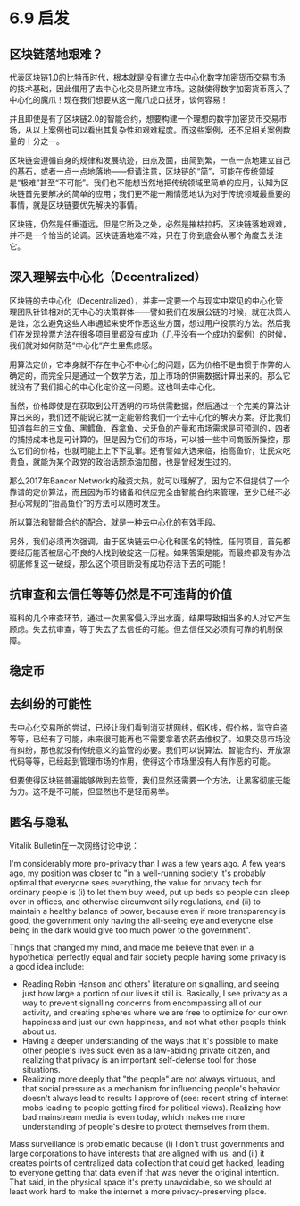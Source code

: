 # 6.9 启发

## 区块链落地艰难？

代表区块链1.0的比特币时代，根本就是没有建立去中心化数字加密货币交易市场的技术基础，因此借用了去中心化交易所建立市场。这就使得数字加密货币落入了中心化的魔爪！现在我们想要从这一魔爪虎口拔牙，谈何容易！

并且即使是有了区块链2.0的智能合约，想要构建一个理想的数字加密货币交易市场，从以上案例也可以看出其复杂性和艰难程度。而这些案例，还不足相关案例数量的十分之一。

区块链会遵循自身的规律和发展轨迹，由点及面，由简到繁，一点一点地建立自己的基石，或者一点一点地落地——但请注意，区块链的“简”，可能在传统领域是“极难”甚至“不可能”。我们也不能想当然地把传统领域里简单的应用，认知为区块链首先要解决的简单的应用；我们更不能一厢情愿地认为对于传统领域最重要的事情，就是区块链要优先解决的事情。

区块链，仍然是任重道远，但是它所及之处，必然是摧枯拉朽。区块链落地艰难，并不是一个恰当的论调。区块链落地难不难，只在于你到底会从哪个角度去关注它。

## 深入理解去中心化（Decentralized）

区块链的去中心化（Decentralized），并非一定要一个与现实中常见的中心化管理团队针锋相对的无中心的决策群体——譬如我们在发展公链的时候，就在决策人是谁，怎么避免这些人串通起来使坏作恶这些方面，想过用户投票的方法。然后我们在发现投票方法在很多项目里都没有成功（几乎没有一个成功的案例）的时候，我们就对如何防范“中心化“产生里焦虑感。

用算法定价，它本身就不存在中心不中心化的问题，因为价格不是由惯于作弊的人确定的，而完全只是通过一个数学方法，加上市场的供需数据计算出来的。那么它就没有了我们担心的中心化定价这一问题。这也叫去中心化。

当然，价格即使是在获取到公开透明的市场供需数据，然后通过一个完美的算法计算出来的，我们还不能说它就一定能带给我们一个去中心化的解决方案。好比我们知道每年的三文鱼、黑鳕鱼、吞拿鱼、犬牙鱼的产量和市场需求是可预测的，四者的捕捞成本也是可计算的，但是因为它们的市场，可以被一些中间商贩所操控，那么它们的价格，也就可能上上下下乱窜。还有譬如大选来临，抬高鱼价，让民众吃贵鱼，就能为某个政党的政治话题添油加醋，也是曾经发生过的。

那么2017年Bancor Network的融资大热，就可以理解了，因为它不但提供了一个靠谱的定价算法，而且因为币的储备和供应完全由智能合约来管理，至少已经不必担心常规的“抬高鱼价”的方法可以随时发生。

所以算法和智能合约的配合，就是一种去中心化的有效手段。

另外，我们必须再次强调，由于区块链去中心化和匿名的特性，任何项目，首先都要经历能否被居心不良的人找到破绽这一历程。如果答案是能，而最终都没有办法彻底修复这一破绽，那么这个项目断没有成功存活下去的可能！

## 抗审查和去信任等等仍然是不可违背的价值

班科的几个审查环节，通过一次黑客侵入浮出水面，结果导致相当多的人对它产生顾虑。失去抗审查，等于失去了去信任的可能。但去信任又必须有可靠的机制保障。

## 稳定币

## 去纠纷的可能性

去中心化交易所的尝试，已经让我们看到消灭拔网线，假K线，假价格，监守自盗等等，已经有了可能，未来很可能再也不需要拿着农药去维权了。如果交易市场没有纠纷，那也就没有传统意义的监管的必要。我们可以说算法、智能合约、开放源代码等等，已经起到管理市场的作用，使得这个市场里没有人有作恶的可能。

但要使得区块链普遍能够做到去监管，我们显然还需要一个方法，让黑客彻底无能为力。这不是不可能，但显然也不是轻而易举。

## 匿名与隐私

Vitalik Bulletin在一次网络讨论中说：

I'm considerably more pro-privacy than I was a few years ago. A few years ago, my position was closer to "in a well-running society it's probably optimal that everyone sees everything, the value for privacy tech for ordinary people is \(i\) to let them buy weed, put up beds so people can sleep over in offices, and otherwise circumvent silly regulations, and \(ii\) to maintain a healthy balance of power, because even if more transparency is good, the government only having the all-seeing eye and everyone else being in the dark would give too much power to the government".

Things that changed my mind, and made me believe that even in a hypothetical perfectly equal and fair society people having some privacy is a good idea include:

* Reading Robin Hanson and others' literature on signalling, and seeing just how large a portion of our lives it still is. Basically, I see privacy as a way to prevent signalling concerns from encompassing all of our activity, and creating spheres where we are free to optimize for our own happiness and just our own happiness, and not what other people think about us.
* Having a deeper understanding of the ways that it's possible to make other people's lives suck even as a law-abiding private citizen, and realizing that privacy is an important self-defense tool for those situations.
* Realizing more deeply that "the people" are not always virtuous, and that social pressure as a mechanism for influencing people's behavior doesn't always lead to results I approve of \(see: recent string of internet mobs leading to people getting fired for political views\). Realizing how bad mainstream media is even today, which makes me more understanding of people's desire to protect themselves from them.

Mass surveillance is problematic because \(i\) I don't trust governments and large corporations to have interests that are aligned with us, and \(ii\) it creates points of centralized data collection that could get hacked, leading to everyone getting that data even if that was never the original intention. That said, in the physical space it's pretty unavoidable, so we should at least work hard to make the internet a more privacy-preserving place.

